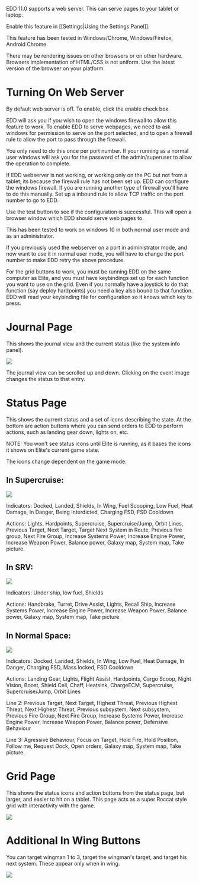 EDD 11.0 supports a web server.  This can serve pages to your tablet or laptop.

Enable this feature in [[Settings|Using the Settings Panel]].

This feature has been tested in Windows/Chrome, Windows/Firefox, Android Chrome.  

There may be rendering issues on other browsers or on other hardware.  Browsers implementation of HTML/CSS is not uniform.  Use the latest version of the browser on your platform.

# Turning On Web Server

By default web server is off.  To enable, click the enable check box.

EDD will ask you if you wish to open the windows firewall to allow this feature to work.  To enable EDD to serve webpages, we need to ask windows for permission to serve on the port selected, and to open a firewall rule to allow the port to pass through the firewall.  

You only need to do this once per port number.  If your running as a normal user windows will ask you for the password of the admin/superuser to allow the operation to complete.

If EDD webserver is not working, or working only on the PC but not from a tablet, its because the firewall rule has not been set up.  EDD can configure the windows firewall.  If you are running another type of firewall you'll have to do this manually.  Set up a inbound rule to allow TCP traffic on the port number to go to EDD.

Use the test button to see if the configuration is successful. This will open a browser window which EDD should serve web pages to.

This has been tested to work on windows 10 in both normal user mode and as an administrator.

If you previously used the webserver on a port in administrator mode, and now want to use it in normal user mode, you will have to change the port number to make EDD retry the above procedure.

For the grid buttons to work, you must be running EDD on the same computer as Elite, and you must have keybindings set up for each function you want to use on the grid.  Even if you normally have a joystick to do that function (say deploy hardpoints) you need a key also bound to that function. EDD will read your keybinding file for configuration so it knows which key to press.

# Journal Page
This shows the journal view and the current status (like the system info panel).

![](https://i.imgur.com/BCQHkCu.png)

The journal view can be scrolled up and down.  Clicking on the event image changes the status to that entry.

#  Status Page

This shows the current status and a set of icons describing the state. At the bottom are action buttons where you can send orders to EDD to perform actions, such as landing gear down, lights on, etc.

NOTE: You won't see status icons until Elite is running, as it bases the icons it shows on Elite's current game state.

The icons change dependent on the game mode.

## In Supercruise:
![](https://i.imgur.com/QBfV3Ww.png)

Indicators: Docked, Landed, Shields, In Wing, Fuel Scooping, Low Fuel, Heat Damage, In Danger, Being Interdicted, Charging FSD, FSD Cooldown

Actions: Lights, Hardpoints, Supercruise, Supercruise/Jump, Orbit Lines, Previous Target, Next Target, Target Next System in Route, Previous fire group, Next Fire Group, Increase Systems Power, Increase Engine Power, Increase Weapon Power, Balance power, Galaxy map, System map, Take picture.

## In SRV:
![](https://i.imgur.com/mirb5Ho.png)

Indicators: Under ship, low fuel, Shields

Actions: Handbrake, Turret, Drive Assist, Lights, Recall Ship, Increase Systems Power, Increase Engine Power, Increase Weapon Power, Balance power, Galaxy map, System map, Take picture.

## In Normal Space:
![](https://i.imgur.com/OYc34DR.png)

Indicators: Docked, Landed, Shields, In Wing, Low Fuel, Heat Damage, In Danger, Charging FSD, Mass locked, FSD Cooldown

Actions: Landing Gear, Lights, Flight Assist, Hardpoints, Cargo Scoop, Night Vision, Boost, Shield Cell, Chaff, Heatsink, ChargeECM, Supercruise, Supercruise/Jump, Orbit Lines

Line 2: Previous Target, Next Target, Highest Threat, Previous Highest Threat, Next Highest Threat, Previous subsystem, Next subsystem, Previous Fire Group, Next Fire Group, Increase Systems Power, Increase Engine Power, Increase Weapon Power, Balance power, Defensive Behaviour

Line 3: Agressive Behaviour, Focus on Target, Hold Fire, Hold Position, Follow me, Request Dock, Open orders, Galaxy map, System map, Take picture.


# Grid Page
This shows the status icons and action buttons from the status page, but larger, and easier to hit on a tablet. This page acts as a super Roccat style grid with interactivity with the game.

![](https://i.imgur.com/oTLfs2a.png)

# Additional In Wing Buttons

You can target wingman 1 to 3, target the wingman's target, and target his next system.  These appear only when in wing.

![](https://i.imgur.com/sca5CD9.png)
